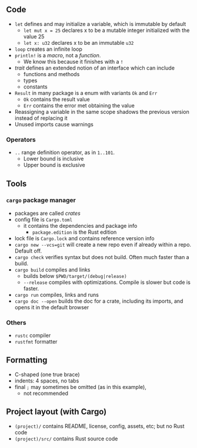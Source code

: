 ## Code

- `let` defines and may initialize a variable, which is immutable by default
  - `let mut x = 25` declares x to be a mutable integer initialized with the value 25 
  - `let x: u32` declares x to be an immutable `u32`
- `loop` creates an infinite loop 
- `println!` is a _macro_, not a _function_.
  - We know this because it finishes with a `!`
- _trait_ defines an extended notion of an interface which can include
  - functions and methods
  - types
  - constants
- `Result` in many package is a enum with variants `Ok` and `Err`
  - `Ok` contains the result value
  - `Err` contains the error met obtaining the value
- Reassigning a variable in the same scope shadows the previous version instead of replacing it
- Unused imports cause warnings

### Operators

- `..` range definition operator, as in `1..101`.
  - Lower bound is inclusive 
  - Upper bound is exclusive

## Tools
### `cargo` package manager

- packages are called _crates_
- config file is `Cargo.toml`
  - it contains the dependencies and package info
    - `package.edition` is the Rust edition
- lock file is `Cargo.lock` and contains reference version info
- `cargo new --vcs=git` will create a new repo even if already within a repo. Default off.
- `cargo check` verifies syntax but does not build. Often much faster than a build.
- `cargo build` compiles and links
  - builds below `$PWD/target/(debug|release)` 
  - `--release` compiles with optimizations. Compile is slower but code is faster.
- `cargo run` compiles, links and runs
- `cargo doc --open` builds the doc for a crate, including its imports,
  and opens it in the default browser

### Others

- `rustc` compiler
- `rustfmt` formatter

## Formatting

- C-shaped (one true brace)
- indents: 4 spaces, no tabs
- final `;` may sometimes be omitted (as in this example),
  - not recommended

## Project layout (with Cargo)

- `(project)/` contains README, license, config, assets, etc; but no Rust code
- `(project)/src/` contains Rust source code
